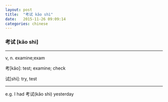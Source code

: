 ```yaml
---
layout: post
title:  "考试 kǎo shì"
date:   2015-11-26 09:09:14
categories: chinese
---
```

### 考试 [kǎo shì]
-----------

v, n. examine;exam

考[kǎo]:  test; examine; check

试[shì]: try, test

-----------

e.g. I had 考试(kǎo shì) yesterday
